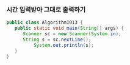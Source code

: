 ### 시간 입력받아 그대로 출력하기
```java
public class Algorithm1013 {
   public static void main(String[] args) {
      Scanner sc = new Scanner(System.in);
      String s = sc.nextLine();
		  System.out.println(s);
   } 
} 
```
